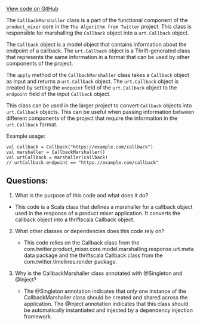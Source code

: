[View code on GitHub](https://github.com/misbahsy/the-algorithm/product-mixer/core/src/main/scala/com/twitter/product_mixer/core/functional_component/marshaller/response/urt/metadata/CallbackMarshaller.scala)

The `CallbackMarshaller` class is a part of the functional component of the `product_mixer` core in the `The Algorithm from Twitter` project. This class is responsible for marshalling the `Callback` object into a `urt.Callback` object. 

The `Callback` object is a model object that contains information about the endpoint of a callback. The `urt.Callback` object is a Thrift-generated class that represents the same information in a format that can be used by other components of the project.

The `apply` method of the `CallbackMarshaller` class takes a `Callback` object as input and returns a `urt.Callback` object. The `urt.Callback` object is created by setting the `endpoint` field of the `urt.Callback` object to the `endpoint` field of the input `Callback` object.

This class can be used in the larger project to convert `Callback` objects into `urt.Callback` objects. This can be useful when passing information between different components of the project that require the information in the `urt.Callback` format. 

Example usage:

```
val callback = Callback("https://example.com/callback")
val marshaller = CallbackMarshaller()
val urtCallback = marshaller(callback)
// urtCallback.endpoint == "https://example.com/callback"
```
## Questions: 
 1. What is the purpose of this code and what does it do?
   - This code is a Scala class that defines a marshaller for a callback object used in the response of a product mixer application. It converts the callback object into a thriftscala Callback object.

2. What other classes or dependencies does this code rely on?
   - This code relies on the Callback class from the com.twitter.product_mixer.core.model.marshalling.response.urt.metadata package and the thriftscala Callback class from the com.twitter.timelines.render package.

3. Why is the CallbackMarshaller class annotated with @Singleton and @Inject?
   - The @Singleton annotation indicates that only one instance of the CallbackMarshaller class should be created and shared across the application. The @Inject annotation indicates that this class should be automatically instantiated and injected by a dependency injection framework.
